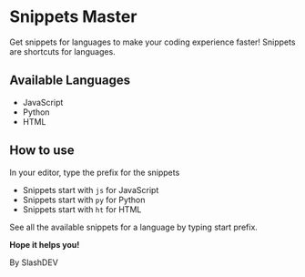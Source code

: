 # Snippets Master

Get snippets for languages to make your coding experience faster! 
Snippets are shortcuts for languages.

## Available Languages
- JavaScript
- Python
- HTML

## How to use

In your editor, type the prefix for the snippets

- Snippets start with `js` for JavaScript
- Snippets start with `py` for Python
- Snippets start with `ht` for HTML

See all the available snippets for a language by typing start prefix.

**Hope it helps you!**

By SlashDEV